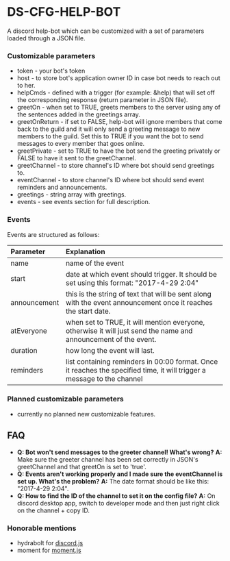 # DS-CFG-HELP-BOT
A discord help-bot which can be customized with a set of parameters loaded through a JSON file.

### Customizable parameters
+ token - your bot's token
+ host - to store bot's application owner ID in case bot needs to reach out to her.
+ helpCmds - defined with a trigger (for example: &help) that will set off the corresponding response (return parameter in JSON file).
+ greetOn - when set to TRUE, greets members to the server using any of the sentences added in the greetings array.
+ greetOnReturn - if set to FALSE, help-bot will ignore members that come back to the guild and it will only send a greeting message to new members to the guild. Set this to TRUE if you want the bot to send messages to every member that goes online.
+ greetPrivate - set to TRUE to have the bot send the greeting privately or FALSE to have it sent to the greetChannel.
+ greetChannel - to store channel's ID where bot should send greetings to.
+ eventChannel - to store channel's ID where bot should send event reminders and announcements.
+ greetings - string array with greetings.
+ events - see events section for full description.

###  Events
Events are structured as follows:

| Parameter     | Explanation                                                                              |
| :------------ | :--------------------------------------------------------------------------------------- |
| name          | name of the event                                                                        |
| start         | date at which event should trigger. It should be set using this format: "2017-4-29 2:04" |
| announcement  | this is the string of text that will be sent along with the event announcement once it reaches the start date.|
| atEveryone  | when set to TRUE, it will mention everyone, otherwise it will just send the name and announcement of the event.|
| duration  | how long the event will last.|
| reminders  | list containing reminders in 00:00 format. Once it reaches the specified time, it will trigger a message to the channel |


### Planned customizable parameters
+ currently no planned new customizable features.

## FAQ
+ **Q: Bot won't send messages to the greeter channel! What's wrong?** **A:** Make sure the greeter channel has been set correctly in JSON's greetChannel and that greetOn is set to 'true'.
+ **Q: Events aren't working properly and I made sure the eventChannel is set up. What's the problem?** **A:** The date format should be like this: "2017-4-29 2:04".
+ **Q: How to find the ID of the channel to set it on the config file?** **A:** On discord desktop app, switch to developer mode and then just right click on the channel + copy ID.

### Honorable mentions
+ hydrabolt for [discord.js](https://github.com/hydrabolt/discord.js/)
+ moment for [moment.js](https://github.com/moment/moment) 

